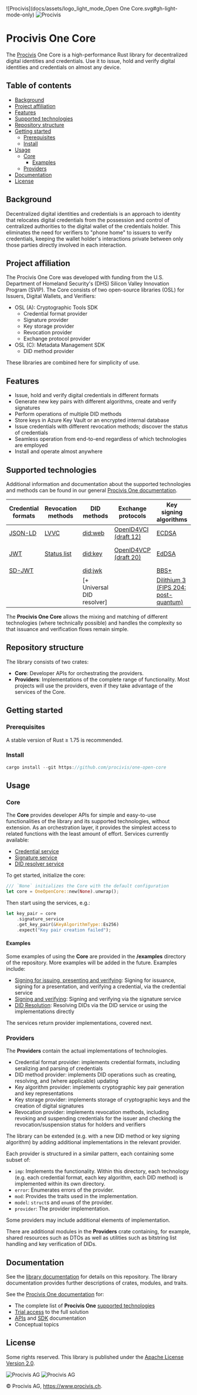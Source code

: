 ![Procivis](docs/assets/logo_light_mode_Open One Core.svg#gh-light-mode-only)
![Procivis](docs/assets/logo_dark_mode_Open_One_Core.svg#gh-dark-mode-only)

# Procivis One Core

The [Procivis](https://www.procivis.ch) One Core is a high-performance Rust library for decentralized
digital identities and credentials. Use it to issue, hold and verify digital
identities and credentials on almost any device.

## Table of contents

* [Background](#background)
* [Project affiliation](#project-affiliation)
* [Features](#features)
* [Supported technologies](#supported-technologies)
* [Repository structure](#repository-structure)
* [Getting started](#getting-started)
  * [Prerequisites](#prerequisites)
  * [Install](#install)
* [Usage](#usage)
  * [Core](#core)
    * [Examples](#examples)
  * [Providers](#providers)
* [Documentation](#documentation)
* [License](#license)

## Background

Decentralized digital identities and credentials is an approach to identity that relocates
digital credentials from the possession and control of centralized authorities to the digital
wallet of the credentials holder. This eliminates the need for verifiers to "phone home" to
issuers to verify credentials, keeping the wallet holder's interactions private between only
those parties directly involved in each interaction.

## Project affiliation

The Procivis One Core was developed with funding from the U.S. Department of
Homeland Security's (DHS) Silicon Valley Innovation Program (SVIP). The Core consists
of two open-source libraries (OSL) for Issuers, Digital Wallets, and Verifiers:

* OSL (A): Cryptographic Tools SDK
  * Credential format provider
  * Signature provider
  * Key storage provider
  * Revocation provider
  * Exchange protocol provider
* OSL (C): Metadata Management SDK
  * DID method provider

These libraries are combined here for simplicity of use.

## Features

* Issue, hold and verify digital credentials in different formats
* Generate new key pairs with different algorithms, create and verify signatures
* Perform operations of multiple DID methods
* Store keys in Azure Key Vault or an encrypted internal database
* Issue credentials with different revocation methods; discover the status of credentials
* Seamless operation from end-to-end regardless of which technologies are employed
* Install and operate almost anywhere

## Supported technologies

Additional information and documentation about the supported technologies and methods can be found in our general [Procivis One documentation](https://docs.procivis.ch/).

| Credential formats | Revocation methods | DID methods                | Exchange protocols                       | Key signing algorithms                      | Key storage                 |
| ------------------ | ------------------ | -------------------------- | ---------------------------------------- | ------------------------------------------- | --------------------------- |
| [JSON-LD][jld]     | [LVVC][lvvc]       | [did:web][dw]              | [OpenID4VCI (draft 12)][vci]             | [ECDSA][ecd]                                | [Azure Key Vault][akv]      |
| [JWT][jw]          | [Status list][sl]  | [did:key][dk]              | [OpenID4VCP (draft 20)][vp]              | [EdDSA][edd]                                | Internal encrypted database |
| [SD-JWT][sdjwt]    |                    | [did:jwk][djw]             |                                          | [BBS+][bbs]                                 |                             |
|                    |                    | [+ Universal DID resolver] |                                          | [Dilithium 3 (FIPS 204: post-quantum)][dil] |                             |

[akv]: https://learn.microsoft.com/en-us/azure/key-vault/general/basic-concepts
[bbs]: https://w3c.github.io/vc-di-bbs/
[dil]: https://csrc.nist.gov/pubs/fips/204/ipd
[djw]: https://github.com/quartzjer/did-jwk/blob/main/spec.md
[dk]: https://w3c-ccg.github.io/did-method-key/
[dw]: https://w3c-ccg.github.io/did-method-web/
[ecd]: https://www.rfc-editor.org/rfc/rfc7518#section-3.4
[edd]: https://www.w3.org/TR/vc-di-eddsa/
[jld]: https://www.w3.org/TR/json-ld11/
[jw]: https://www.w3.org/TR/2023/WD-vc-jwt-20230427/
[lvvc]: https://eprint.iacr.org/2022/1658.pdf
[sdjwt]: https://www.ietf.org/archive/id/draft-terbu-oauth-sd-jwt-vc-00.html
[sl]: https://w3c.github.io/vc-bitstring-status-list/
[vci]: https://openid.net/specs/openid-4-verifiable-credential-issuance-1_0-12.html
[vp]: https://openid.net/specs/openid-4-verifiable-presentations-1_0.html

The **Procivis One Core** allows the mixing and matching of different technologies (where
technically possible) and handles the complexity so that issuance and verification
flows remain simple.

## Repository structure

The library consists of two crates:

- **Core**: Developer APIs for orchestrating the providers.
- **Providers**: Implementations of the complete range of functionality. Most projects
will use the providers, even if they take advantage of the services of the Core.

## Getting started

### Prerequisites

A stable version of Rust ≥ 1.75 is recommended.

### Install

```rust
cargo install --git https://github.com/procivis/one-open-core
```

## Usage

### Core

The **Core** provides developer APIs for simple and easy-to-use functionalities
of the library and its supported technologies, without extension. As an orchestration
layer, it provides the simplest access to related functions with the least amount of
effort. Services currently available:

* [Credential service](https://docs.procivis-one.com//one_open_core/service/credential_service/struct.CredentialService.html)
* [Signature service](https://docs.procivis-one.com//one_open_core/service/signature_service/struct.SignatureService.html)
* [DID resolver service](https://docs.procivis-one.com///one_open_core/service/did_service/struct.DidService.html)

To get started, initialize the core:

```rust
/// `None` initializes the Core with the default configuration
let core = OneOpenCore::new(None).unwrap();
```

Then start using the services, e.g.:

```rust
let key_pair = core
    .signature_service
    .get_key_pair(&KeyAlgorithmType::Es256)
    .expect("Key pair creation failed");
```

#### Examples

Some examples of using the **Core** are provided in the **/examples** directory of the repository.
More examples will be added in the future. Examples include:

* [Signing for issuing, presenting and verifying](https://github.com/procivis/one-open-core/blob/main/examples/credential_example/src/main.rs): Signing
for issuance, signing for a presentation, and verifying a credential, via the credential service
* [Signing and verifying](https://github.com/procivis/one-open-core/blob/main/examples/signature_example/src/main.rs): Signing and verifying via the signature service
* [DID Resolution](https://github.com/procivis/one-open-core/blob/main/examples/did_resolution_example/src/main.rs): Resolving DIDs via the DID service or using the implementations directly

The services return provider implementations, covered next.

### Providers

The **Providers** contain the actual implementations of technologies.

* Credential format provider: implements credential formats, including seralizing and parsing of credentials
* DID method provider: implements DID operations such as creating, resolving, and (where applicable) updating
* Key algorithm provider: implements cryptographic key pair generation and key representations
* Key storage provider: implements storage of cryptographic keys and the creation of digital signatures
* Revocation provider: implements revocation methods, including revoking and suspending credentials for the issuer and
checking the revocation/suspension status for holders and verifiers

The library can be extended (e.g. with a new DID method or key signing algorithm) by adding
additional implementations in the relevant provider.

Each provider is structured in a similar pattern, each containing some subset of:

* `imp`: Implements the functionality. Within this directory, each technology (e.g. each credential format,
each key algorithm, each DID method) is implemented within its own directory.
* `error`: Enumerates errors of the provider.
* `mod`: Provides the traits used in the implementation.
* `model`: `struct`s and `enum`s of the provider.
* `provider`: The provider implementation.

Some providers may include additional elements of implementation.

There are additional modules in the **Providers** crate containing, for example, shared
resources such as DTOs as well as utilities such as bitstring list handling and key verification
of DIDs.

## Documentation

See the [library documentation](https://docs.procivis-one.com/) for details on
this repository. The library documentation provides further descriptions of crates,
modules, and traits.

See the [Procivis One documentation](https://docs.procivis.ch/) for:

* The complete list of **Procivis One** [supported technologies](https://docs.procivis.ch/product/supported_tech)
* [Trial access](https://docs.procivis.ch/trial/intro) to the full solution
* [APIs](https://docs.procivis.ch/guides/api/overview) and [SDK](https://docs.procivis.ch/sdk/overview) documentation
* Conceptual topics

## License

Some rights reserved. This library is published under the  [Apache License
Version 2.0](./LICENSE).

![Procivis AG](docs/assets/logo_light_mode_Procivis.svg#gh-light-mode-only)
![Procivis AG](docs/assets/logo_dark_mode_Procivis.svg#gh-dark-mode-only)

© Procivis AG, https://www.procivis.ch.

